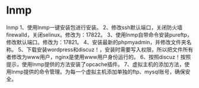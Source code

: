 # lnmp
lnmp
1、使用lnmp一键安装包进行安装。
2、修改ssh默认端口，关闭防火墙firewalld，关闭selinux。修改为：17822。
3、使用lnmp自带命令安装pureftp，修改默认端口。修改为：17821。
4、安装最新的phpmyadmin，并修改文件夹名称。
5、下载安装wordpress和discuz！，安装时需要写入权限，所以把文件所有者修改为www用户，nginx是使用www用户身份运行的。
6、按照discuz！按照提示，使用lnmp提供的方法安装了opcache插件。
7、虚拟主机的添加方法，使用lnmp提供的命令管理。为每一个虚拟主机添加单独的ftp、mysql账号，确保安全。
